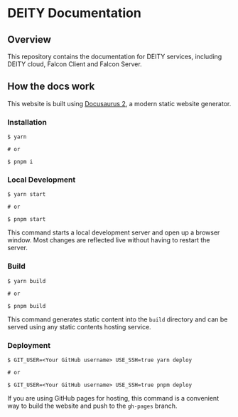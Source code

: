 # DEITY Documentation

## Overview

This repository contains the documentation for DEITY services, including DEITY cloud, Falcon Client and Falcon Server.


## How the docs work

This website is built using [Docusaurus 2](https://v2.docusaurus.io/), a modern static website generator.

### Installation

```
$ yarn

# or

$ pnpm i
```

### Local Development

```
$ yarn start

# or

$ pnpm start 
```

This command starts a local development server and open up a browser window. Most changes are reflected live without having to restart the server.

### Build

```
$ yarn build

# or 

$ pnpm build
```

This command generates static content into the `build` directory and can be served using any static contents hosting service.

### Deployment

```
$ GIT_USER=<Your GitHub username> USE_SSH=true yarn deploy

# or 

$ GIT_USER=<Your GitHub username> USE_SSH=true pnpm deploy

```

If you are using GitHub pages for hosting, this command is a convenient way to build the website and push to the `gh-pages` branch.
